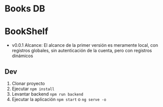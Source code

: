 # Books DB

# BookShelf
- v0.0.1 Alcance:
El alcance de la primer versión es meramente local, con registros globales, sin autenticación de la cuenta, pero con registros dinámicos

## Dev
1. Clonar proyecto
2. Ejecutar ```npm install```
3. Levantar backend ```npm run backend```
4. Ejecutar la aplicación ```npm start``` o ```ng serve -o```
